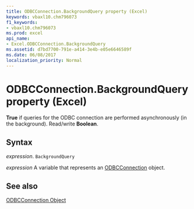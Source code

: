 ```yaml
---
title: ODBCConnection.BackgroundQuery property (Excel)
keywords: vbaxl10.chm796073
f1_keywords:
- vbaxl10.chm796073
ms.prod: excel
api_name:
- Excel.ODBCConnection.BackgroundQuery
ms.assetid: d7bd7700-791e-a414-3e4b-e05e6646589f
ms.date: 06/08/2017
localization_priority: Normal
---
```



# ODBCConnection.BackgroundQuery property (Excel)

 **True** if queries for the ODBC connection are performed asynchronously (in the background). Read/write **Boolean**.


## Syntax

_expression_. `BackgroundQuery`

_expression_ A variable that represents an [ODBCConnection](Excel.ODBCConnection.md) object.


## See also


[ODBCConnection Object](Excel.ODBCConnection.md)


